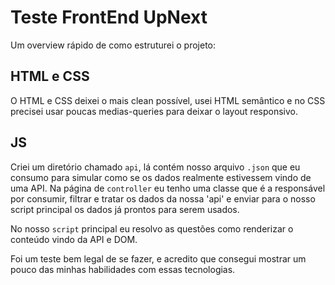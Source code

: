 # Teste FrontEnd UpNext

Um overview rápido de como estruturei o projeto:

## HTML e CSS

O HTML e CSS deixei o mais clean possível, usei HTML semântico e no CSS precisei usar poucas medias-queries para deixar o layout responsivo.

## JS

Criei um diretório chamado `api`, lá contém nosso arquivo `.json` que eu consumo para simular como se os dados realmente estivessem vindo de uma API.
Na página de `controller` eu tenho uma classe que é a responsável por consumir, filtrar e tratar os dados da nossa 'api' e enviar para o nosso script principal os dados já prontos para serem usados.

No nosso `script` principal eu resolvo as questões como renderizar o conteúdo vindo da API e DOM.

Foi um teste bem legal de se fazer, e acredito que consegui mostrar um pouco das minhas habilidades com essas tecnologias.
